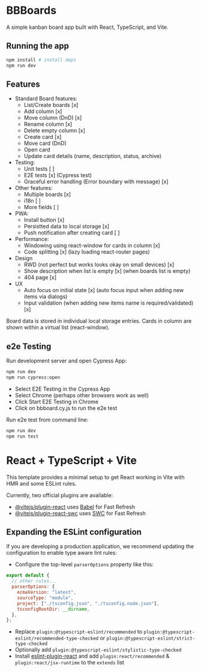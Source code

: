 # BBBoards

A simple kanban board app built with React, TypeScript, and Vite.

## Running the app

```bash
npm install # install deps
npm run dev
```

## Features

- Standard Board features:
  - List/Create boards [x]
  - Add column [x]
  - Move column (DnD) [x]
  - Rename column [x]
  - Delete empty column [x]
  - Create card [x]
  - Move card (DnD)
  - Open card
  - Update card details (name, description, status, archive)
- Testing:
  - Unit tests [ ]
  - E2E tests [x] (Cypress test)
  - Graceful error handling (Error boundary with message) [x]
- Other features:
  - Multiple boards [x]
  - i18n [ ]
  - More fields [ ]
- PWA:
  - Install button [x]
  - Persistted data to local storage [x]
  - Push notification after creating card [ ]
- Performance:
  - Windowing using react-window for cards in column [x]
  - Code splitting [x] (lazy loading react-router pages)
- Design
  - RWD (not perfect but works looks okay on small devices) [x]
  - Show description when list is empty [x] (when boards list is empty)
  - 404 page [x]
- UX
  - Auto focus on initial state [x] (auto focus input when adding new items via dialogs)
  - Input validation (when adding new items name is required/validated) [x]

Board data is stored in individual local storage entries. Cards in column are shown within a virtual list (react-window).

## e2e Testing

Run development server and open Cypress App:

```bash
npm run dev
npm run cypress:open
```

- Select E2E Testing in the Cypress App
- Select Chrome (perhaps other browsers work as well)
- Click Start E2E Testing in Chrome
- Click on bbboard.cy.js to run the e2e test

Run e2e test from command line:

```bash
npm run dev
npm run test
```

# React + TypeScript + Vite

This template provides a minimal setup to get React working in Vite with HMR and some ESLint rules.

Currently, two official plugins are available:

- [@vitejs/plugin-react](https://github.com/vitejs/vite-plugin-react/blob/main/packages/plugin-react/README.md) uses [Babel](https://babeljs.io/) for Fast Refresh
- [@vitejs/plugin-react-swc](https://github.com/vitejs/vite-plugin-react-swc) uses [SWC](https://swc.rs/) for Fast Refresh

## Expanding the ESLint configuration

If you are developing a production application, we recommend updating the configuration to enable type aware lint rules:

- Configure the top-level `parserOptions` property like this:

```js
export default {
  // other rules...
  parserOptions: {
    ecmaVersion: "latest",
    sourceType: "module",
    project: ["./tsconfig.json", "./tsconfig.node.json"],
    tsconfigRootDir: __dirname,
  },
};
```

- Replace `plugin:@typescript-eslint/recommended` to `plugin:@typescript-eslint/recommended-type-checked` or `plugin:@typescript-eslint/strict-type-checked`
- Optionally add `plugin:@typescript-eslint/stylistic-type-checked`
- Install [eslint-plugin-react](https://github.com/jsx-eslint/eslint-plugin-react) and add `plugin:react/recommended` & `plugin:react/jsx-runtime` to the `extends` list
